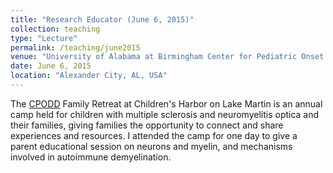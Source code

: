 ```yaml
---
title: "Research Educator (June 6, 2015)"
collection: teaching
type: "Lecture"
permalink: /teaching/june2015
venue: "University of Alabama at Birmingham Center for Pediatric Onset Demyelinating Disease (CPODD) Family Retreat"
date: June 6, 2015
location: "Alexander City, AL, USA"
---
```


The <a href="https://www.uab.edu/medicine/peds/cpodd" target="_blank">CPODD</a> Family Retreat at Children's Harbor on Lake Martin is an annual camp held for children with multiple sclerosis and neuromyelitis optica and their families, giving families the opportunity to connect and share experiences and resources. I attended the camp for one day to give a parent educational session on neurons and myelin, and mechanisms involved in autoimmune demyelination.